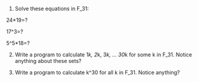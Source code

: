 1. Solve these equations in F_31:

24*19=?

17^3=?

5^5*18=?

2. Write a program to calculate 1*k, 2*k, 3*k, ... 30*k for some k in F_31. Notice anything about these sets?

3. Write a program to calculate k^30 for all k in F_31. Notice anything?